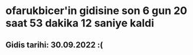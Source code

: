 # ofarukbicer'in gidisine son 6 gun 20 saat 53 dakika 12 saniye kaldi

## Gidis tarihi: 30.09.2022 :(